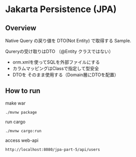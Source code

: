 # Jakarta Persistence (JPA)

## Overview

Native Query の戻り値を DTO(Not Entity) で取得する Sample. 

Qureryの受け取りはDTO （@Entity クラスではない）  
* orm.xmlを使ってSQLを外部ファイルにする
* カラムマッピングはClassで指定して型安全
* DTOを そのまま使用する（Domain層にDTOを配置）

## How to run

make war

```
./mvnw package
```


run cargo

```
./mvnw cargo:run
```


access web-api

```
http://localhost:8080/jpa-part-5/api/users
```
